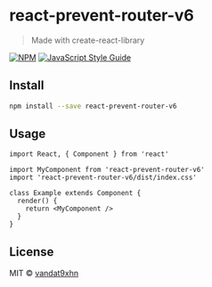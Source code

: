 # react-prevent-router-v6

> Made with create-react-library

[![NPM](https://img.shields.io/npm/v/react-prevent-router-v6.svg)](https://www.npmjs.com/package/react-prevent-router-v6) [![JavaScript Style Guide](https://img.shields.io/badge/code_style-standard-brightgreen.svg)](https://standardjs.com)

## Install

```bash
npm install --save react-prevent-router-v6
```

## Usage

```tsx
import React, { Component } from 'react'

import MyComponent from 'react-prevent-router-v6'
import 'react-prevent-router-v6/dist/index.css'

class Example extends Component {
  render() {
    return <MyComponent />
  }
}
```

## License

MIT © [vandat9xhn](https://github.com/vandat9xhn)
